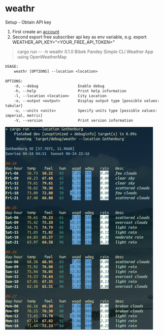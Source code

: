 weathr
======= 

Setup - Obtain API key
1. First create an [account](https://openweathermap.org/)
2. Second export free subscriber api key as env variable, e.g. export WEATHER_API_KEY="<YOUR_FREE_API_TOKEN>"

> cargo run -- -h
weathr 0.1.0
Bibek Pandey
Simple CLI Weather App using OpenWeatherMap

```
USAGE:
    weathr [OPTIONS] --location <location>

OPTIONS:
    -d, --debug                  Enable debug
    -h, --help                   Print help information
    -l, --location <location>    City Location
    -o, --output <output>        Display output type [possible values: tabular]
    -u, --units <units>          Specify units type [possible values: imperial, metric]
    -V, --version                Print version information
```
    
<p float="left">
  <img src='images/city.png' width='480' height='660'/> 
</p>

